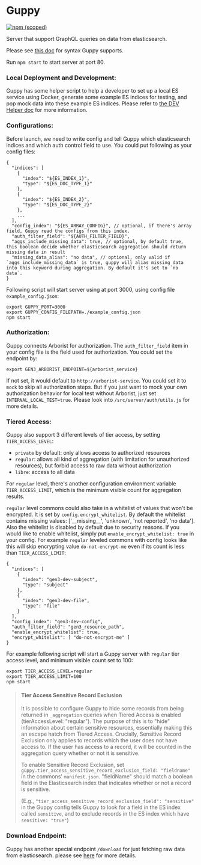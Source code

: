 # Guppy


[![npm (scoped)](https://img.shields.io/npm/v/@gen3/guppy)](https://www.npmjs.com/package/@gen3/guppy)

Server that support GraphQL queries on data from elasticsearch.

Please see [this doc](https://github.com/uc-cdis/guppy/blob/master/doc/queries.md) for syntax Guppy supports.

Run `npm start` to start server at port 80.

### Local Deployment and Development:
Guppy has some helper script to help a developer to set up a local ES service using Docker, generate some example ES indices for testing, and pop mock data into these example ES indices. Please refer to [the DEV Helper doc](https://github.com/uc-cdis/guppy/blob/master/devHelper/README.md) for more information.

### Configurations:
Before launch, we need to write config and tell Guppy which elasticsearch indices and which auth control field to use.
You could put following as your config files:

```
{
  "indices": [
    {
      "index": "${ES_INDEX_1}",
      "type": "${ES_DOC_TYPE_1}"
    },
    {
      "index": "${ES_INDEX_2}",
      "type": "${ES_DOC_TYPE_2}"
    },
    ...
  ],
  "config_index": "${ES_ARRAY_CONFIG}", // optional, if there's array field, Guppy read the configs from this index.
  "auth_filter_field": "${AUTH_FILTER_FIELD}",
  "aggs_include_missing_data": true, // optional, by default true, this boolean decide whether elasticsearch aggregation should return missing data in result
  "missing_data_alias": "no data", // optional, only valid if `aggs_include_missing_data` is true, guppy will alias missing data into this keyword during aggregation. By default it's set to `no data`.
}
```

Following script will start server using at port 3000, using config file `example_config.json`:

```
export GUPPY_PORT=3000
export GUPPY_CONFIG_FILEPATH=./example_config.json
npm start
```

### Authorization:
Guppy connects Arborist for authorization.
The `auth_filter_field` item in your config file is the field used for authorization.
You could set the endpoint by:

```
export GEN3_ARBORIST_ENDPOINT=${arborist_service}
```

If not set, it would default to `http://arborist-service`. You could set it to `mock` to
skip all authorization steps. But if you just want to mock your own authorization
behavior for local test without Arborist, just set `INTERNAL_LOCAL_TEST=true`. Please
look into `/src/server/auth/utils.js` for more details.

### Tiered Access:
Guppy also support 3 different levels of tier access, by setting `TIER_ACCESS_LEVEL`:
- `private` by default: only allows access to authorized resources
- `regular`: allows all kind of aggregation (with limitation for unauthorized resources), but forbid access to raw data without authorization
- `libre`: access to all data

For `regular` level, there's another configuration environment variable `TIER_ACCESS_LIMIT`, which is the minimum visible count for aggregation results.

`regular` level commons could also take in a whitelist of values that won't be encrypted. It is set by `config.encrypt_whitelist`.
By default the whitelist contains missing values: ['\_\_missing\_\_', 'unknown', 'not reported', 'no data'].
Also the whitelist is disabled by default due to security reasons. If you would like to enable whitelist, simply put `enable_encrypt_whitelist: true` in your config.
For example `regular` leveled commons with config looks like this will skip encrypting value `do-not-encrypt-me` even if its count is less than `TIER_ACCESS_LIMIT`:

```
{
  "indices": [
    {
      "index": "gen3-dev-subject",
      "type": "subject"
    },
    {
      "index": "gen3-dev-file",
      "type": "file"
    }
  ],
  "config_index": "gen3-dev-config",
  "auth_filter_field": "gen3_resource_path",
  "enable_encrypt_whitelist": true,
  "encrypt_whitelist": [ "do-not-encrypt-me" ]
}
```

For example following script will start a Guppy server with `regular` tier access level, and minimum visible count set to 100:

```
export TIER_ACCESS_LEVEL=regular
export TIER_ACCESS_LIMIT=100
npm start
```

> #### Tier Access Sensitive Record Exclusion
> It is possible to configure Guppy to hide some records from being returned in `_aggregation` queries when Tiered Access is enabled (tierAccessLevel: "regular").
> The purpose of this is to "hide" information about certain sensitive resources, essentially making this an escape hatch from Tiered Access.
> Crucially, Sensitive Record Exclusion only applies to records which the user does not have access to. If the user has access to a record, it will
> be counted in the aggregation query whether or not it is sensitive.
>
> To enable Sensitive Record Exclusion, set  `guppy.tier_access_sensitive_record_exclusion_field: "fieldname"` in the commons' `manifest.json`. "fieldName" should match a boolean field in the Elasticsearch index that indicates whether or not a record is sensitive.
>
> (E.g., `"tier_access_sensitive_record_exclusion_field": "sensitive"` in the Guppy config tells Guppy to look for a field in the ES index called `sensitive`, and to exclude records in the ES index which have `sensitive: "true"`)

### Download Endpoint:
Guppy has another special endpoint `/download` for just fetching raw data from elasticsearch. please see [here](https://github.com/uc-cdis/guppy/blob/master/doc/download.md) for more details.
